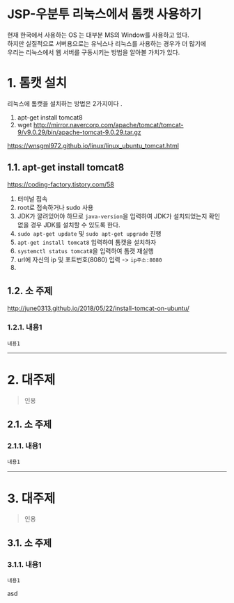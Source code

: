 JSP-우분투 리눅스에서 톰캣 사용하기
=======================
현재 한국에서 사용하는 OS 는 대부분 MS의 Window를 사용하고 있다.  
하지만 실질적으로 서버용으로는 유닉스나 리눅스를 사용하는 경우가 더 많기에  
우리는 리눅스에서 웹 서버를 구동시키는 방법을 알아볼 가치가 있다.  
# 1. 톰캣 설치
리눅스에 톰캣을 설치하는 방법은 2가지이다 .  
  
1. apt-get install tomcat8
2. wget http://mirror.navercorp.com/apache/tomcat/tomcat-9/v9.0.29/bin/apache-tomcat-9.0.29.tar.gz

https://wnsgml972.github.io/linux/linux_ubuntu_tomcat.html 
## 1.1. apt-get install tomcat8
https://coding-factory.tistory.com/58
1. 터미널 접속
2. root로 접속하거나 sudo 사용
3. JDK가 깔려있어야 하므로 ```java-version```을 입력하여 JDK가 설치되었는지 확인
없을 경우 JDK를 설치할 수 있도록 한다.
4. ```sudo apt-get update``` 및 ```sudo apt-get upgrade``` 진행
5. ```apt-get install tomcat8``` 입력하여 톰캣을 설치하자
6.  ```systemctl status tomcat8```을 입력하여 톰캣 재실행 
7. url에 자신의 ip 및 포트번호(8080) 입력 -> ```ip주소:8080``` 
8. 


## 1.2. 소 주제
http://june0313.github.io/2018/05/22/install-tomcat-on-ubuntu/
### 1.2.1. 내용1
```
내용1
```

***
# 2. 대주제
> 인용
## 2.1. 소 주제
### 2.1.1. 내용1
```
내용1
```   

***
# 3. 대주제
> 인용
## 3.1. 소 주제
### 3.1.1. 내용1
```
내용1
```
asd
